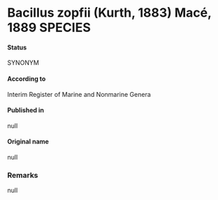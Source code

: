 # Bacillus zopfii (Kurth, 1883) Macé, 1889 SPECIES

#### Status
SYNONYM

#### According to
Interim Register of Marine and Nonmarine Genera

#### Published in
null

#### Original name
null

### Remarks
null